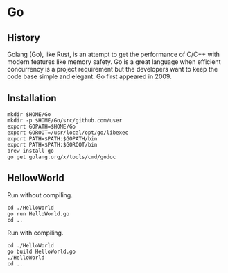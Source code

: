 # Go

## History

Golang (Go), like Rust, is an attempt to get the performance of C/C++ with modern features like memory safety. Go is a great language when efficient concurrency is a project requirement but the developers want to keep the code base simple and elegant. Go first appeared in 2009.

## Installation

```
mkdir $HOME/Go
mkdir -p $HOME/Go/src/github.com/user
export GOPATH=$HOME/Go
export GOROOT=/usr/local/opt/go/libexec
export PATH=$PATH:$GOPATH/bin
export PATH=$PATH:$GOROOT/bin
brew install go
go get golang.org/x/tools/cmd/godoc
```

## HellowWorld

Run without compiling.

```
cd ./HelloWorld
go run HelloWorld.go
cd ..
```

Run with compiling.

```
cd ./HelloWorld
go build HelloWorld.go
./HelloWorld
cd ..
```
